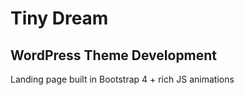 # Tiny Dream

## WordPress Theme Development

Landing page built in Bootstrap 4 + rich JS animations 
